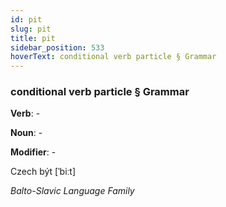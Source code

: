 ```yaml
---
id: pit
slug: pit
title: pit
sidebar_position: 533
hoverText: conditional verb particle § Grammar
---
```


### conditional verb particle § Grammar

**Verb**: -

**Noun**: -

**Modifier**: -

Czech být [ˈbiːt]

*Balto-Slavic Language Family*